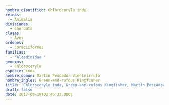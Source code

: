 ```yaml
---
nombre_cientifico: Chloroceryle inda
reinos:
  - Animalia
divisiones:
  - Chordata
clases:
  - Aves
ordenes:
  - Coraciiformes
familias:
  - 'Alcedinidae '
generos:
  - Chloroceryle
especie: inda
nombre_comun: Martín Pescador Vientrirrufo
nombre_ingles: Green-and-rufous Kingfisher
title: 'Chloroceryle inda, Green-and-rufous Kingfisher, Martín Pescador Vientrirrufo'
draft: false
date: 2017-08-19T02:46:32.000Z
---
```


